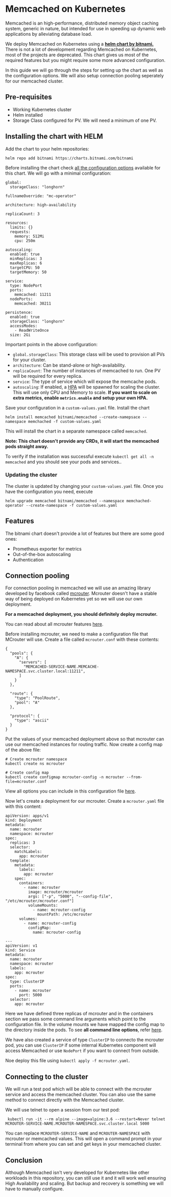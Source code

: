 # Memcached on Kubernetes

Memcached is an high-performance, distributed memory object caching system, generic in nature, but intended for use in speeding up dynamic web applications by alleviating database load.

We deploy Memcached on Kubernetes using a **[helm chart by bitnami.](https://github.com/bitnami/charts/blob/main/bitnami/memcached/README.md)** There is not a lot of development regarding Memcached on Kubernetes, most of the projects are deprecated. This chart gives us most of the required features but you might require some more advanced configuration.

In this guide we will go through the steps for setting up the chart as well as the configuration options. We will also setup connection pooling seperately for our memcached cluster.

## Pre-requisites

- Working Kubernetes cluster
- Helm installed
- Storage Class configured for PV. We will need a minimum of one PV.

## Installing the chart with HELM

Add the chart to your helm repositories:

```
helm repo add bitnami https://charts.bitnami.com/bitnami
```

Before installing the chart check [all the configuration options](https://github.com/bitnami/charts/blob/main/bitnami/memcached/values.yaml) available for this chart. We will go with a minimal configuration:

```
global:
  storageClass: "longhorn"

fullnameOverride: "mc-operator"

architecture: high-availability

replicaCount: 3

resources:
  limits: {}
  requests:
    memory: 512Mi
    cpu: 250m

autoscaling:
  enabled: true
  minReplicas: 3
  maxReplicas: 6
  targetCPU: 50
  targetMemory: 50

service:
  type: NodePort
  ports:
    memcached: 11211
  nodePorts:
    memcached: 30211

persistence:
  enabled: true
  storageClass: "longhorn"
  accessModes:
    - ReadWriteOnce
  size: 2Gi
```

Important points in the above configuration:

- `global.storageClass`: This storage class will be used to provision all PVs for your cluster.
- `architecture`: Can be stand-alone or high-availability.
- `replicaCount`: The number of instances of memcached to run. One PV will be required for every replica.
- `service`: The type of service which will expose the memcache pods.
- `autoscaling`: If enabled, a [HPA](https://kubernetes.io/docs/tasks/run-application/horizontal-pod-autoscale/) will be spawned for scaling the cluster. This will use only CPU and Memory to scale. **If you want to scale on extra metrics, enable `metrics.enable` and setup your own HPA.**

Save your configuration in a `custom-values.yaml` file. Install the chart

```
helm install memcached bitnami/memcached --create-namepsace --namespace memchached -f custom-values.yaml
```

This will install the chart in a separate namespace called `memcached`.

**Note: This chart doesn't provide any CRDs, it will start the memcached pods straight away.**

To verify if the installation was successful execute `kubectl get all -n memcached` and you should see your pods and services..

### Updating the cluster

The cluster is updated by changing your `custom-values.yaml` file. Once you have the configuration you need, execute

```
helm upgrade memcached bitnami/memcached --namespace memchached-operator --create-namespace -f custom-values.yaml
```

## Features

The bitnami chart doesn't provide a lot of features but there are some good ones:

- Prometheus exporter for metrics
- Out-of-the-box autoscaling
- Authentication

## Connection pooling

For connection pooling in memcached we will use an amazing library developed by facebook called [mcrouter](https://github.com/facebook/mcrouter). Mcrouter doesn't have a stable way of being deployed on Kubernetes yet so we will use our own deployment.

**For a memcached deployment, you should definitely deploy mcrouter.**

You can read about all mcrouter features [here](https://github.com/facebook/mcrouter/wiki/Features).

Before installing mcrouter, we need to make a configuration file that MCrouter will use. Create a file called `mcrouter.conf` with these contents:

```
{
  "pools": {
    "A": {
      "servers": [
        "MEMCACHED-SERVICE-NAME.MEMCACHE-NAMESPACE.svc.cluster.local:11211",
      ]
    }
  },

  "route": {
    "type": "PoolRoute",
    "pool": "A"
  },

  "protocol": {
    "type": "ascii"
  }
}
```

Put the values of your memcached deployment above so that mcrouter can use our memcached instances for routing traffic. Now create a config map of the above file:

```
# Create mcrouter namespace
kubectl create ns mcrouter

# Create config map
kubectl create configmap mcrouter-config -n mcrouter --from-file=mcrouter.conf
```

View all options you can include in this configuration file [here](https://github.com/facebook/mcrouter/wiki/Config-Files).

Now let's create a deployment for our mcrouter. Create a `mcrouter.yaml` file with this content:

```
apiVersion: apps/v1
kind: Deployment
metadata:
  name: mcrouter
  namespace: mcrouter
spec:
  replicas: 3
  selector:
    matchLabels:
      app: mcrouter
  template:
    metadata:
      labels:
        app: mcrouter
    spec:
      containers:
        - name: mcrouter
          image: mcrouter/mcrouter
          args: ["-p", "5000", "--config-file", "/etc/mcrouter/mcrouter.conf"]
          volumeMounts:
            - name: mcrouter-config
              mountPath: /etc/mcrouter
      volumes:
        - name: mcrouter-config
          configMap:
            name: mcrouter-config

---
apiVersion: v1
kind: Service
metadata:
  name: mcrouter
  namespace: mcrouter
  labels:
    app: mcrouter
spec:
  type: ClusterIP
  ports:
    - name: mcrouter
      port: 5000
  selector:
    app: mcrouter

```

Here we have defined three replicas of mcrouter and in the containers section we pass some command line arguments which point to the configuration file. In the volume mounts we have mapped the config map to the directory inside the pods. To see **all command line options**, refer [here](https://github.com/facebook/mcrouter/wiki/Command-line-options).

We have also created a service of type `ClusterIP` to connecto the mcrouter pod, you can use `ClusterIP` if some internal Kubernetes component will access Memcached or use `NodePort` if you want to connect from outside.

Noe deploy this file using `kubectl apply -f mcrouter.yaml`.

## Connecting to the cluster

We will run a test pod which will be able to connect with the mcrouter service and access the memcached cluster. You can also use the same method to connect directly with the Memcached cluster.

We will use telnet to open a session from our test pod:

```
 kubectl run -it --rm alpine --image=alpine:3.6 --restart=Never telnet MCROUTER-SERVICE-NAME.MCROUTER-NAMESPACE.svc.cluster.local 5000
```

You can replace `MCROUTER-SERVICE-NAME` and `MCROUTER-NAMESPACE` with mcrouter or memcached values. This will open a command prompt in your terminal from where you can set and get keys in your memcached cluster.

## Conclusion

Although Memcached isn't very developed for Kubernetes like other workloads in this repository, you can still use it and it will work well ensuring High Availability and scaling. But backup and recovery is something we will have to manually configure.
